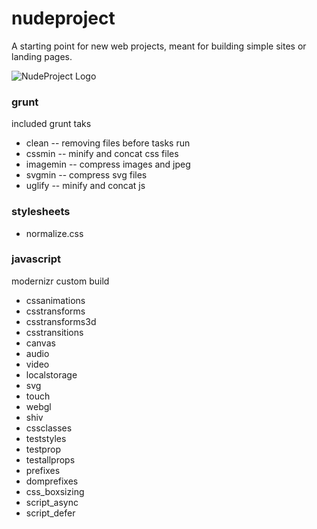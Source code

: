 nudeproject
===========

A starting point for new web projects, meant for building simple sites or landing pages.

![NudeProject Logo](https://raw.github.com/james2doyle/nudeproject/master/nudeproject.png)

### grunt

included grunt taks

* clean -- removing files before tasks run
* cssmin -- minify and concat css files
* imagemin -- compress images and jpeg
* svgmin -- compress svg files
* uglify -- minify and concat js

### stylesheets

* normalize.css

### javascript

modernizr custom build

* cssanimations
* csstransforms
* csstransforms3d
* csstransitions
* canvas
* audio
* video
* localstorage
* svg
* touch
* webgl
* shiv
* cssclasses
* teststyles
* testprop
* testallprops
* prefixes
* domprefixes
* css_boxsizing
* script_async
* script_defer
